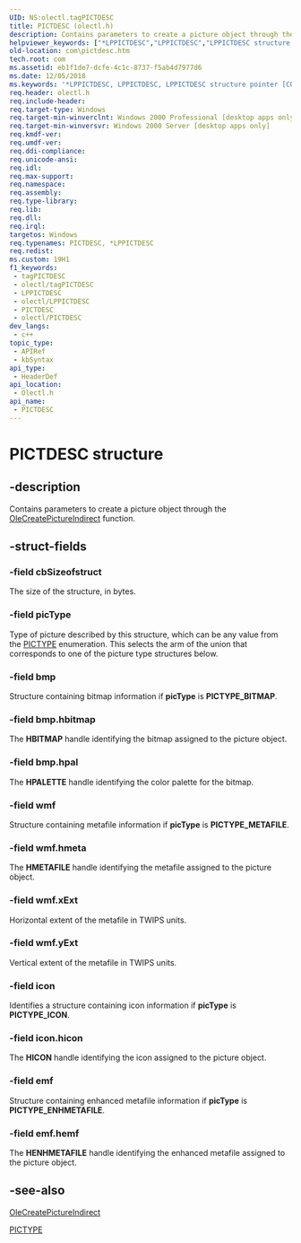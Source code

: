 ```yaml
---
UID: NS:olectl.tagPICTDESC
title: PICTDESC (olectl.h)
description: Contains parameters to create a picture object through the OleCreatePictureIndirect function.
helpviewer_keywords: ["*LPPICTDESC","LPPICTDESC","LPPICTDESC structure pointer [COM]","PICTDESC","PICTDESC structure [COM]","_ctrl_PICTDESC","com.pictdesc","olectl/LPPICTDESC","olectl/PICTDESC"]
old-location: com\pictdesc.htm
tech.root: com
ms.assetid: eb1f1de7-dcfe-4c1c-8737-f5ab4d7977d6
ms.date: 12/05/2018
ms.keywords: '*LPPICTDESC, LPPICTDESC, LPPICTDESC structure pointer [COM], PICTDESC, PICTDESC structure [COM], _ctrl_PICTDESC, com.pictdesc, olectl/LPPICTDESC, olectl/PICTDESC'
req.header: olectl.h
req.include-header: 
req.target-type: Windows
req.target-min-winverclnt: Windows 2000 Professional [desktop apps only]
req.target-min-winversvr: Windows 2000 Server [desktop apps only]
req.kmdf-ver: 
req.umdf-ver: 
req.ddi-compliance: 
req.unicode-ansi: 
req.idl: 
req.max-support: 
req.namespace: 
req.assembly: 
req.type-library: 
req.lib: 
req.dll: 
req.irql: 
targetos: Windows
req.typenames: PICTDESC, *LPPICTDESC
req.redist: 
ms.custom: 19H1
f1_keywords:
 - tagPICTDESC
 - olectl/tagPICTDESC
 - LPPICTDESC
 - olectl/LPPICTDESC
 - PICTDESC
 - olectl/PICTDESC
dev_langs:
 - c++
topic_type:
 - APIRef
 - kbSyntax
api_type:
 - HeaderDef
api_location:
 - Olectl.h
api_name:
 - PICTDESC
---
```


# PICTDESC structure


## -description

Contains parameters to create a picture object through the <a href="https://docs.microsoft.com/windows/desktop/api/olectl/nf-olectl-olecreatepictureindirect">OleCreatePictureIndirect</a> function.

## -struct-fields

### -field cbSizeofstruct

The size of the structure, in bytes.

### -field picType

Type of picture described by this structure, which can be any value from the <a href="https://docs.microsoft.com/windows/desktop/com/pictype-constants">PICTYPE</a> enumeration. This selects the arm of the union that corresponds to one of the picture type structures below.

### -field bmp

Structure containing bitmap information if <b>picType</b> is <b>PICTYPE_BITMAP</b>.

### -field bmp.hbitmap

The <b>HBITMAP</b> handle identifying the bitmap assigned to the picture object.

### -field bmp.hpal

The <b>HPALETTE</b> handle identifying the color palette for the bitmap.

### -field wmf

Structure containing metafile information if <b>picType</b> is <b>PICTYPE_METAFILE</b>.

### -field wmf.hmeta

The <b>HMETAFILE</b> handle identifying the metafile assigned to the picture object.

### -field wmf.xExt

Horizontal extent of the metafile in TWIPS units.

### -field wmf.yExt

Vertical extent of the metafile in TWIPS units.

### -field icon

Identifies a structure containing icon information if <b>picType</b> is <b>PICTYPE_ICON</b>.

### -field icon.hicon

The <b>HICON</b> handle identifying the icon assigned to the picture object.

### -field emf

Structure containing enhanced metafile information if <b>picType</b> is <b>PICTYPE_ENHMETAFILE</b>.

### -field emf.hemf

The <b>HENHMETAFILE</b> handle identifying the enhanced metafile assigned to the picture object.

## -see-also

<a href="https://docs.microsoft.com/windows/desktop/api/olectl/nf-olectl-olecreatepictureindirect">OleCreatePictureIndirect</a>



<a href="https://docs.microsoft.com/windows/desktop/com/pictype-constants">PICTYPE</a>


